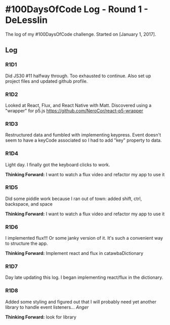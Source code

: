 # #100DaysOfCode Log - Round 1 - DeLesslin

The log of my #100DaysOfCode challenge. Started on [January 1, 2017].

## Log

### R1D1
Did JS30 #11 halfway through. Too exhausted to continue.
Also set up project files and updated github profile.

### R1D2
Looked at React, Flux, and React Native with Matt. Discovered using a "wrapper" for p5.js
https://github.com/NeroCor/react-p5-wrapper

### R1D3
Restructured data and fumbled with implementing keypress. Event doesn't seem to have a keyCode associated so I had to add "key" property to data.

### R1D4
Light day. I finally got the keyboard clicks to work.

**Thinking Forward:** I want to watch a flux video and refactor my app to use it

### R1D5
Did some piddle work because I ran out of town: added shift, ctrl, backspace, and space

**Thinking Forward:** I want to watch a flux video and refactor my app to use it

### R1D6
I implemented flux!!! Or some janky version of it. It's such a convenient way to structure the app.

**Thinking Forward:** Implement react and flux in catawbaDictionary

### R1D7
Day late updating this log. I began implementing react/flux in the dictionary.

### R1D8
Added some styling and figured out that I will probably need yet another library to handle event listeners... *Anger*

**Thinking Forward:** look for library
